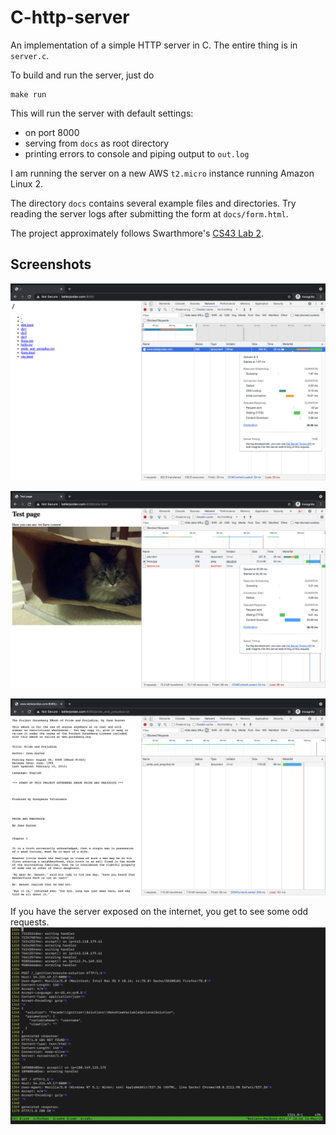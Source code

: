 # C-http-server
An implementation of a simple HTTP server in C. The entire thing is in `server.c`.

To build and run the server, just do
```
make run
```
This will run the server with default settings:
* on port 8000
* serving from `docs` as root directory
* printing errors to console and piping output to `out.log`

I am running the server on a new AWS `t2.micro` instance running Amazon Linux 2.

The directory `docs` contains several example files and directories. Try reading the server logs after submitting the form at `docs/form.html`.

The project approximately follows Swarthmore's [CS43 Lab 2](https://www.cs.swarthmore.edu/~kwebb/cs43/f17/labs/lab2.html).

## Screenshots

![home page](img/home_page.png)

![test page](img/test_page.png)

![ebook page](img/ebook.png)

If you have the server exposed on the internet, you get to see some odd requests.
![logs](img/logs.png)

